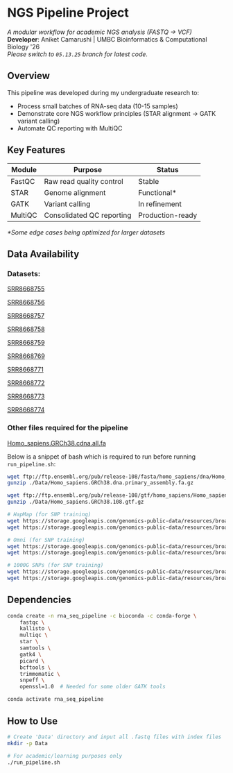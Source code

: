 # NGS Pipeline Project
*A modular workflow for academic NGS analysis (FASTQ → VCF)*  
**Developer**: Aniket Camarushi | UMBC Bioinformatics & Computational Biology '26  
*Please switch to `05.13.25` branch for latest code.*

## Overview
This pipeline was developed during my undergraduate research to:
- Process small batches of RNA-seq data (10-15 samples)  
- Demonstrate core NGS workflow principles (STAR alignment → GATK variant calling)  
- Automate QC reporting with MultiQC

## Key Features
| Module       | Purpose                          | Status       |
|--------------|----------------------------------|--------------|
| FastQC       | Raw read quality control         | Stable       |
| STAR         | Genome alignment                 | Functional*  |
| GATK         | Variant calling                  | In refinement|
| MultiQC      | Consolidated QC reporting        | Production-ready |

*\*Some edge cases being optimized for larger datasets*

## Data Availability

### Datasets:

[SRR8668755](https://trace.ncbi.nlm.nih.gov/Traces/?run=SRR8668755)

[SRR8668756](https://trace.ncbi.nlm.nih.gov/Traces?run=SRR8668756)

[SRR8668757](https://trace.ncbi.nlm.nih.gov/Traces?run=SRR8668757)

[SRR8668758](https://trace.ncbi.nlm.nih.gov/Traces?run=SRR8668758)

[SRR8668759](https://trace.ncbi.nlm.nih.gov/Traces?run=SRR8668759)

[SRR8668769](https://trace.ncbi.nlm.nih.gov/Traces?run=SRR8668769)

[SRR8668771](https://trace.ncbi.nlm.nih.gov/Traces?run=SRR8668771)

[SRR8668772](https://trace.ncbi.nlm.nih.gov/Traces?run=SRR8668772)

[SRR8668773](https://trace.ncbi.nlm.nih.gov/Traces?run=SRR8668773)

[SRR8668774](https://trace.ncbi.nlm.nih.gov/Traces?run=SRR8668774)



### Other files required for the pipeline

[Homo_sapiens.GRCh38.cdna.all.fa](https://ftp.ensembl.org/pub/release-114/fasta/homo_sapiens/cdna/Homo_sapiens.GRCh38.cdna.all.fa.gz)


Below is a snippet of bash which is required to run before running `run_pipeline.sh`:

```bash
wget ftp://ftp.ensembl.org/pub/release-108/fasta/homo_sapiens/dna/Homo_sapiens.GRCh38.dna.primary_assembly.fa.gz -P ./Data/
gunzip ./Data/Homo_sapiens.GRCh38.dna.primary_assembly.fa.gz

wget ftp://ftp.ensembl.org/pub/release-108/gtf/homo_sapiens/Homo_sapiens.GRCh38.108.gtf.gz -P ./Data/
gunzip ./Data/Homo_sapiens.GRCh38.108.gtf.gz

# HapMap (for SNP training)
wget https://storage.googleapis.com/genomics-public-data/resources/broad/hg38/v0/hapmap_3.3.hg38.vcf.gz -P ./Data/
wget https://storage.googleapis.com/genomics-public-data/resources/broad/hg38/v0/hapmap_3.3.hg38.vcf.gz.tbi -P ./Data/

# Omni (for SNP training)
wget https://storage.googleapis.com/genomics-public-data/resources/broad/hg38/v0/1000G_omni2.5.hg38.vcf.gz -P ./Data/
wget https://storage.googleapis.com/genomics-public-data/resources/broad/hg38/v0/1000G_omni2.5.hg38.vcf.gz.tbi -P ./Data/

# 1000G SNPs (for SNP training)
wget https://storage.googleapis.com/genomics-public-data/resources/broad/hg38/v0/1000G_phase1.snps.high_confidence.hg38.vcf.gz -P ./Data/
wget https://storage.googleapis.com/genomics-public-data/resources/broad/hg38/v0/1000G_phase1.snps.high_confidence.hg38.vcf.gz.tbi -P ./Data/
```


## Dependencies
```bash
conda create -n rna_seq_pipeline -c bioconda -c conda-forge \
    fastqc \
    kallisto \
    multiqc \
    star \
    samtools \
    gatk4 \
    picard \
    bcftools \
    trimmomatic \
    snpeff \
    openssl=1.0  # Needed for some older GATK tools

conda activate rna_seq_pipeline
```

## How to Use
```bash
# Create 'Data' directory and input all .fastq files with index files
mkdir -p Data

# For academic/learning purposes only
./run_pipeline.sh
```
